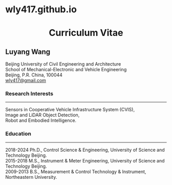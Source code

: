 # wly417.github.io
<h1 align="center">Curriculum Vitae</h1>

## Luyang Wang

Beijing University of Civil Engineering and Architecture  
School of Mechanical-Electronic and Vehicle Engineering  
Beijing, P.R. China, 100044  
wly417@gmail.com  

### Research Interests
------------------------

Sensors in Cooperative Vehicle Infrastructure System (CVIS),  
Image and LiDAR Object Detection,   
Robot and Embodied Intelligence.   


### Education
-------------------------

2018-2024 Ph.D., Control Science & Engineering, University of Science and Technology Beijing.  
2015-2018 M.S., Instrument & Meter Engineering, University of Science and Technology Beijing.  
2009-2013 B.S., Measurement & Control Technology & Instrument, Northeastern University.  


